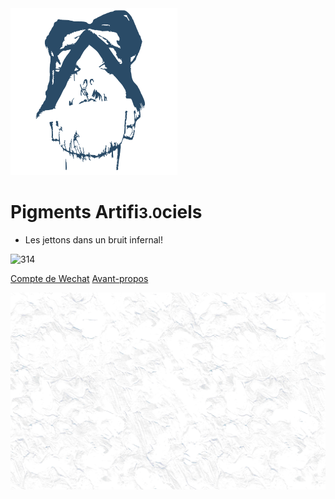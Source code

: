 <div class="animate__animated animate__flipInX"><img src="pic/initialLOGO.svg" alt="logo"></div>

<div class="animate__animated animate__flipInX">

# Pigments Artifi<small>3.0</small>ciels

</div>

* Les jettons dans un bruit infernal!

<!-- - 2018.8 Ver. 1.0
- 2019.5 Ver. 2.0
- 2021.9 Ver. 3.0 🐝 -->

<img src="https://img.shields.io/badge/Paradis Perdu-Porcelets exilés-green?logo=Scala&style=social" alt="314">

[Compte de Wechat](https://mp.weixin.qq.com/s/SviNQjNAt1sC5x6bttlnYg)
[Avant-propos](README)

![background](pic/bg-min-2.png)